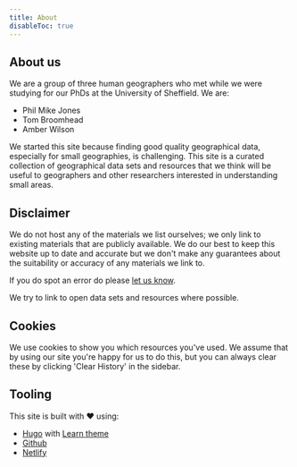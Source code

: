 ```yaml
---
title: About
disableToc: true
---
```


## About us

We are a group of three human geographers who met while we were studying for our PhDs at the University of Sheffield.
We are:

- Phil Mike Jones
- Tom Broomhead
- Amber Wilson

We started this site because finding good quality geographical data, especially for small geographies, is challenging.
This site is a curated collection of geographical data sets and resources that we think will be useful to geographers and other researchers interested in understanding small areas.

<!--
## Contributors

{{% ghcontributors "https://api.github.com/repos/philmikejones/geostat_uk/contributors?per_page=100" %}}
-->


## Disclaimer

We do not host any of the materials we list ourselves; we only link to existing materials that are publicly available. We do our best to keep this website up to date and accurate but we don't make any guarantees about the suitability or accuracy of any materials we link to.

If you do spot an error do please [let us know](../contribute/).

We try to link to open data sets and resources where possible.


## Cookies

We use cookies to show you which resources you've used. We assume that by using our site you're happy for us to do this, but you can always clear these by clicking 'Clear History' in the sidebar.


## Tooling

This site is built with ♥ using:

* [Hugo](https://gohugo.io/) with [Learn theme](https://github.com/matcornic/hugo-theme-learn)
* [Github](https://github.com)
* [Netlify](https://www.netlify.com)
